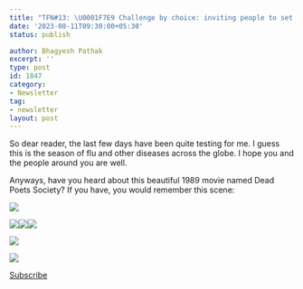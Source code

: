```yaml
---
title: "TFN#13: \U0001F7E9 Challenge by choice: inviting people to set their own mark"
date: '2023-08-11T09:30:00+05:30'
status: publish

author: Bhagyesh Pathak
excerpt: ''
type: post
id: 1847
category:
- Newsletter
tag:
- newsletter
layout: post
---
```


So dear reader, the last few days have been quite testing for me. I guess this is the season of flu and other diseases across the globe. I hope you and the people around you are well.

Anyways, have you heard about this beautiful 1989 movie named Dead Poets Society? If you have, you would remember this scene:

![](https://i0.wp.com/bhagyeshpathak.com/wp-content/uploads/2023/09/1.png?resize=485%2C272&ssl=1)

![](https://i1.wp.com/bhagyeshpathak.com/wp-content/uploads/2023/09/2.1-1024x576.png?ssl=1)![](https://i1.wp.com/bhagyeshpathak.com/wp-content/uploads/2023/09/2.2-1024x576.png?ssl=1)![](https://i1.wp.com/bhagyeshpathak.com/wp-content/uploads/2023/09/2.3-1024x576.png?ssl=1)

![](https://i0.wp.com/bhagyeshpathak.com/wp-content/uploads/2023/09/Screenshot-2023-08-08-114621.png?resize=509%2C452&ssl=1)

![](https://i0.wp.com/bhagyeshpathak.com/wp-content/uploads/2023/09/artyoung_treesatnight7-3.jpg?resize=191%2C300&ssl=1)

[Subscribe](https://sisyphus-notes.ck.page/8a143eebbc)